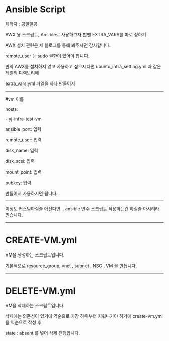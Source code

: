 # Ansible Script

제작자 : 공일일공

AWX 용 스크립트, Ansible로 사용하고자 할땐 EXTRA_VARS를 따로 정하기

AWX 설치 관련은 제 블로그를 통해 봐주시면 감사합니다.

remote_user 는 sudo 권한이 있어야 합니다.

만약 AWX를 설치하지 않고 사용하고 싶으시다면 ubuntu_infra_setting.yml 과 같은 레벨의 디렉토리에

extra_vars.yml 파일을 하나 만들어서

---

#vm 이름

hosts: 

\- yj-infra-test-vm

ansible_port: 입력

remote_user:  입력

disk_name: 입력

disk_scsi: 입력

mount_point: 입력

pubkey: 입력

만들어서 사용하시면 됩니다.

---

이정도 커스텀하실줄 아신다면... ansible 변수 스크립트 적용하는건 하실줄 아시리라 믿습니다.

---

# CREATE-VM.yml

VM을 생성하는 스크립트입니다.

기본적으로 resource_group, vnet , subnet , NSG , VM 을 만듭니다.

---

# DELETE-VM.yml

VM을 삭제하는 스크립트입니다.

삭제에는 의존성이 있기에 역순으로 가장 하위부터 지워나가야 하기에 create-vm.yml을 역순으로 작성 후 

state : absent 를 넣어 삭제 진행합니다.